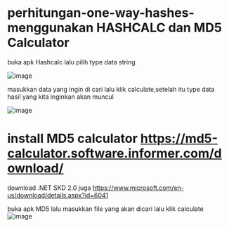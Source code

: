 # perhitungan-one-way-hashes-menggunakan HASHCALC dan MD5 Calculator

buka apk Hashcalc lalu pilih type data string

![image](https://github.com/user-attachments/assets/d9dfc42b-513a-454f-b765-4005e4e963cc)

masukkan data yang ingin di cari lalu klik calculate,setelah itu type data hasil yang kita inginkan akan muncul 

![image](https://github.com/user-attachments/assets/1a41b1f7-e0cb-4de7-8270-8bd93b136f54)

# install MD5 calculator  https://md5-calculator.software.informer.com/download/

download .NET SKD 2.0 juga  https://www.microsoft.com/en-us/download/details.aspx?id=6041

buka apk MD5 lalu masukkan file yang akan dicari lalu klik calculate 
![image](https://github.com/user-attachments/assets/29cc7433-85a8-492b-b724-79149e18e176)

